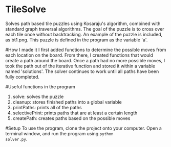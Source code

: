 # TileSolve
Solves path based tile puzzles using Kosaraju's algorithm, combined with standard graph traversal algorithms.
The goal of the puzzle is to cross over each tile once without backtracking.
An example of the puzzle is included, as bt1.png. This puzzle is defined in the program as the variable 'a'.

#How I made it
I first added functions to determine the possible moves from each location on the board. From there, I created functions that would create a path around the board. Once a path had no more possible moves, I took the path out of the iterative function and stored it within a variable named 'solutions'. The solver continues to work until all paths have been fully completed.

#Useful functions in the program
1. solve: solves the puzzle
2. cleanup: stores finished paths into a global variable
3. printPaths: prints all of the paths
4. selectivePrint: prints paths that are at least a certain length
5. createPath: creates paths based on the possible moves

#Setup
To use the program, clone the project onto your computer. Open a terminal window, and run the program using <code>python solver.py</code>.
